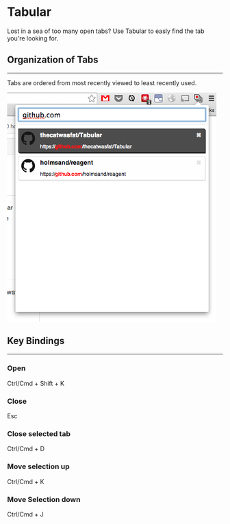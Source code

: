 # Tabular
Lost in a sea of too many open tabs? Use Tabular to easly find the tab you're looking for.

## Organization of Tabs
---
Tabs are ordered from most recently viewed to least recently used.

![alt screenshot](screenshot.png)

## Key Bindings
---
### Open
Ctrl/Cmd + Shift + K

### Close
Esc

### Close selected tab
Ctrl/Cmd + D

### Move selection up
Ctrl/Cmd + K

### Move Selection down
Ctrl/Cmd + J


